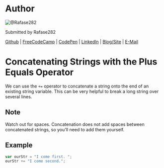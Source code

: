 # Author
![@Rafase282](https://avatars0.githubusercontent.com/Rafase282?&s=128)

Submitted by Rafase282

[Github](https://github.com/Rafase282) | [FreeCodeCamp](http://www.freecodecamp.com/rafase282) | [CodePen](http://codepen.io/Rafase282/) | [LinkedIn](https://www.linkedin.com/in/rafase282) | [Blog/Site](https://rafase282.wordpress.com/) | [E-Mail](mailto:rafase282@gmail.com)

# Concatenating Strings with the Plus Equals Operator
We can use the `+=` operator to concatenate a string onto the end of an existing string variable. This can be very helpful to break a long string over several lines.

## Note
Watch out for spaces. Concatenation does not add spaces between concatenated strings, so you'll need to add them yourself.

## Example

```js
var ourStr = "I come first. ";
ourStr += "I come second.";
```
